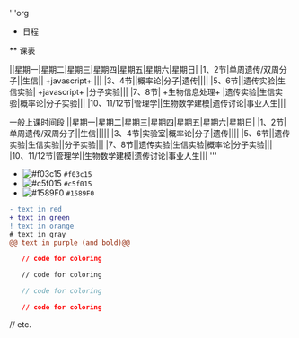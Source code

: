 '''org

* 日程

** 课表

||星期一|星期二|星期三|星期四|星期五|星期六|星期日|
|1、2节|单周遗传/双周分子||生信|| +javascript+ |||
|3、4节||概率论|分子|遗传||||
|5、6节||遗传实验|生信实验| +javascript+ |分子实验|||
|7、8节| +生物信息处理+ |遗传实验|生信实验|概率论|分子实验|||
|10、11/12节|管理学||生物数学建模|遗传讨论|事业人生|||

一般上课时间段
||星期一|星期二|星期三|星期四|星期五|星期六|星期日|
|1、2节|单周遗传/双周分子||生信|||||
|3、4节|实验室|概率论|分子|遗传||||
|5、6节||遗传实验|生信实验||分子实验|||
|7、8节||遗传实验|生信实验|概率论|分子实验|||
|10、11/12节|管理学||生物数学建模|遗传讨论|事业人生|||
'''

- ![#f03c15](https://via.placeholder.com/15/f03c15/000000?text=+) `#f03c15`
- ![#c5f015](https://via.placeholder.com/15/c5f015/000000?text=+) `#c5f015`
- ![#1589F0](https://via.placeholder.com/15/1589F0/000000?text=+) `#1589F0`

```diff
- text in red
+ text in green
! text in orange
# text in gray
@@ text in purple (and bold)@@
```

```json
   // code for coloring
```
```html
   // code for coloring
```
```js
   // code for coloring
```
```css
   // code for coloring
```
// etc.
